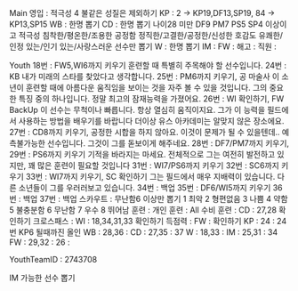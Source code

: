Main
영입	: 적극성 4 불같은 성질은 제외하기
KP	: 2 -> KP19,DF13,SP19, 84 -> KP13,SP15
WB  : 한명 뽑기
CD	: 한명 뽑기
      나이28 미만 
	  DF9 PM7 PS5 SP4 이상이고
	  적극성 침착한/평온한/조용한 
	  공정함 정직한/고결한/공정한/신성한 
	  호감도 유쾌한/인정 있는/인기 있는/사랑스러운 
	  선수만 뽑기
W	: 한명 뽑기
IM  : 
FW  : 
해고	: 
직원	: 

Youth
18번 : FW5,WI6까지 키우기
    훈련할 때 특별히 주목해야 할 선수입니다.
24번 : KB
   내가 미래의 스타를 찾았다고 생각합니다.
25번 : PM6까지 키우기, 공 마술사
   이 소년이 훈련할 때에 아름다운 움직임을 보이는 것을 자주 볼 수 있을 것입니다. 
   그의 중요한 특징 중의 하나입니다.
   정말 최고의 잠재능력을 가졌어요.
26번 : WI 확인하기, FW BackUp
   이 선수는 무척이나 빠릅니다. 항상 열심히 움직이지요.
   그가 이 능력을 필드에서 사용하는 방법을 배우기를 바랍니다
   더이상 유스 아카데미는 알맞지 않은 장소에요.
27번 : CD8까지 키우기, 
  공정한 시합을 하지 않아요. 이것이 문제가 될 수 있을텐데..
  예측불가능한 선수입니다. 그것이 그를 돋보이게 해주네요.
28번 : DF7/PM7까지 키우기,
29번 : PS6까지 키우기
  기적을 바라지는 마세요. 
  전체적으로 그는 여전히 발전하고 있지만, 꽤 많은 훈련이 필요할 것입니다
31번 : WI7/PS6까지 키우기
32번 : SC6까지 키우기
33번 : WI7까지 키우기, SC 확인하기
  그는 필드에서 매우 지배력이 있습니다. 다른 소년들이 그를 우러러보고 있습니다.
34번 : 백업
35번 : DF6/WI5까지 키우기
36번 : 백업
37번 : 백업
스카우트 : 무난함6 이상만 뽑기
1 최악
2 형편없음
3 나쁨
4 약함
5 불충분함
6 무난함
7 우수
8 뛰어남
훈련 :
   개인 훈련		: All
   수비 훈련     : CD : 27,28 확인하기
   크로스패스		: WI : 18,34,31,33 확인하기
   득점력		: FW : 확인하기
   KP : 24       : 24번 KP6 될때까진 올인
   WB : 28,36    :
   CD : 27,35    : 37
   W  : 18,33    : 
   IM : 25,31    : 34
   FW : 29,32    : 26
      : 

YouthTeamID : 2743708

IM 가능한 선수 뽑기
